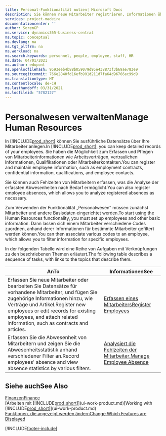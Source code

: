 ```yaml
---
title: Personal-Funktionalität nutzen| Microsoft Docs
description: Sie können neue Mitarbeiter registrieren, Informationen über bestehende Mitarbeiter bearbeiten und Fehlzeiten aufzeichnen und analysieren.
services: project-madeira
documentationcenter: ''
author: SorenGP
ms.service: dynamics365-business-central
ms.topic: conceptual
ms.devlang: na
ms.tgt_pltfrm: na
ms.workload: na
ms.search.keywords: personnel, people, employee, staff, HR
ms.date: 04/01/2021
ms.author: edupont
ms.openlocfilehash: 9593eeb4b88b059079d95e438873f3b69ae783e9
ms.sourcegitcommit: 766e2840fd16efb901d211d7fa64d96766ac99d9
ms.translationtype: HT
ms.contentlocale: de-CH
ms.lasthandoff: 03/31/2021
ms.locfileid: "5782127"
---
```

# <a name="manage-human-resources"></a><span data-ttu-id="cc953-103">Personalwesen verwalten</span><span class="sxs-lookup"><span data-stu-id="cc953-103">Manage Human Resources</span></span>
<span data-ttu-id="cc953-104">In [!INCLUDE[prod_short](includes/prod_short.md)] können Sie ausführliche Datensätze über Ihre Mitarbeiter anlegen.</span><span class="sxs-lookup"><span data-stu-id="cc953-104">In [!INCLUDE[prod_short](includes/prod_short.md)], you can keep detailed records of your employees.</span></span> <span data-ttu-id="cc953-105">Sie haben die Möglichkeit zum Erfassen und Pflegen von Mitarbeiterinformationen wie Arbeitsverträgen, vertraulichen Informationen, Qualifikationen oder Mitarbeiterkontakten.</span><span class="sxs-lookup"><span data-stu-id="cc953-105">You can register and maintain employee information, such as employment contracts, confidential information, qualifications, and employee contacts.</span></span>

<span data-ttu-id="cc953-106">Sie können auch Fehlzeiten von Mitarbeitern erfassen, was die Analyse der erfassten Abwesenheiten nach Bedarf ermöglicht.</span><span class="sxs-lookup"><span data-stu-id="cc953-106">You can also register employee absences, which allows you to analyze registered absences as necessary.</span></span>

<span data-ttu-id="cc953-107">Zum Verwenden der Funktionalität „Personalwesen” müssen zunächst Mitarbeiter und andere Basisdaten eingerichtet werden.</span><span class="sxs-lookup"><span data-stu-id="cc953-107">To start using the Human Resources functionality, you must set up employees and other basic information.</span></span> <span data-ttu-id="cc953-108">Dann lassen sich einem Mitarbeiter verschiedene Codes zuordnen, anhand derer Informationen für bestimmte Mitarbeiter gefiltert werden können.</span><span class="sxs-lookup"><span data-stu-id="cc953-108">You can then associate various codes to an employee, which allows you to filter information for specific employees.</span></span>

<span data-ttu-id="cc953-109">In der folgenden Tabelle wird eine Reihe von Aufgaben mit Verknüpfungen zu den beschriebenen Themen erläutert.</span><span class="sxs-lookup"><span data-stu-id="cc953-109">The following table describes a sequence of tasks, with links to the topics that describe them.</span></span>

| <span data-ttu-id="cc953-110">An</span><span class="sxs-lookup"><span data-stu-id="cc953-110">To</span></span> | <span data-ttu-id="cc953-111">Informationen</span><span class="sxs-lookup"><span data-stu-id="cc953-111">See</span></span> |
| --- | --- |
| <span data-ttu-id="cc953-112">Erfassen Sie neue Mitarbeiter oder bearbeiten Sie Datensätze für vorhandene Mitarbeiter, und fügen Sie zugehörige Informationen hinzu, wie Verträge und Artikel.</span><span class="sxs-lookup"><span data-stu-id="cc953-112">Register new employees or edit records for existing employees, and attach related information, such as contracts and articles.</span></span> |[<span data-ttu-id="cc953-113">Erfassen eines Mitarbeiters</span><span class="sxs-lookup"><span data-stu-id="cc953-113">Register Employees</span></span>](hr-how-register-employees.md) |
| <span data-ttu-id="cc953-114">Erfassen Sie die Abwesenheit von Mitarbeitern und zeigen Sie die Abwesenheitsstatistik anhand verschiedener Filter an.</span><span class="sxs-lookup"><span data-stu-id="cc953-114">Record employees' absence and view absence statistics by various filters.</span></span> |[<span data-ttu-id="cc953-115">Analysiert die Fehlzeiten der Mitarbeiter.</span><span class="sxs-lookup"><span data-stu-id="cc953-115">Manage Employee Absence</span></span>](hr-how-manage-absence.md) |

## <a name="see-also"></a><span data-ttu-id="cc953-116">Siehe auch</span><span class="sxs-lookup"><span data-stu-id="cc953-116">See Also</span></span>
[<span data-ttu-id="cc953-117">Finanzen</span><span class="sxs-lookup"><span data-stu-id="cc953-117">Finance</span></span>](finance.md)  
<span data-ttu-id="cc953-118">[Arbeiten mit [!INCLUDE[prod_short](includes/prod_short.md)]](ui-work-product.md)</span><span class="sxs-lookup"><span data-stu-id="cc953-118">[Working with [!INCLUDE[prod_short](includes/prod_short.md)]](ui-work-product.md)</span></span>  
[<span data-ttu-id="cc953-119">Funktionen, die angezeigt werden ändern</span><span class="sxs-lookup"><span data-stu-id="cc953-119">Change Which Features are Displayed</span></span>](ui-experiences.md)        


[!INCLUDE[footer-include](includes/footer-banner.md)]